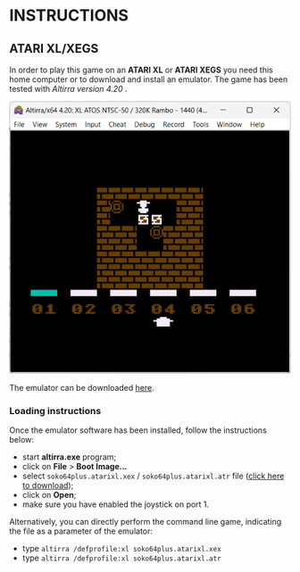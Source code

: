 # INSTRUCTIONS

## ATARI XL/XEGS

In order to play this game on an **ATARI XL** or **ATARI XEGS** you need this home computer or to download and install an emulator. The game has been tested with *Altirra version 4.20* .

![example of running](../pictures/atarixl-game.png)

The emulator can be downloaded [here](https://www.virtualdub.org/altirra.html).

### Loading instructions

Once the emulator software has been installed, follow the instructions below:
 - start **altirra.exe** program;
 - click on **File** > **Boot Image...**
 - select <code>soko64plus.atarixl.xex</code> / <code>soko64plus.atarixl.atr</code> file ([click here to download](https://spotlessmind1975.itch.io/soko64plus));
 - click on **Open**;
 - make sure you have enabled the joystick on port 1.

Alternatively, you can directly perform the command line game, indicating the file as a parameter of the emulator:
 - type <code>altirra /defprofile:xl soko64plus.atarixl.xex</code>
 - type <code>altirra /defprofile:xl soko64plus.atarixl.atr</code>

